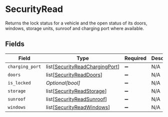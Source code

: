 # SecurityRead

Returns the lock status for a vehicle and the open status of its doors, windows, storage units, sunroof and charging port where available.


## Fields

| Field                                                                             | Type                                                                              | Required                                                                          | Description                                                                       | Example                                                                           |
| --------------------------------------------------------------------------------- | --------------------------------------------------------------------------------- | --------------------------------------------------------------------------------- | --------------------------------------------------------------------------------- | --------------------------------------------------------------------------------- |
| `charging_port`                                                                   | list[[SecurityReadChargingPort](../../models/shared/securityreadchargingport.md)] | :heavy_minus_sign:                                                                | N/A                                                                               |                                                                                   |
| `doors`                                                                           | list[[SecurityReadDoors](../../models/shared/securityreaddoors.md)]               | :heavy_minus_sign:                                                                | N/A                                                                               |                                                                                   |
| `is_locked`                                                                       | *Optional[bool]*                                                                  | :heavy_minus_sign:                                                                | N/A                                                                               | true                                                                              |
| `storage`                                                                         | list[[SecurityReadStorage](../../models/shared/securityreadstorage.md)]           | :heavy_minus_sign:                                                                | N/A                                                                               |                                                                                   |
| `sunroof`                                                                         | list[[SecurityReadSunroof](../../models/shared/securityreadsunroof.md)]           | :heavy_minus_sign:                                                                | N/A                                                                               |                                                                                   |
| `windows`                                                                         | list[[SecurityReadWindows](../../models/shared/securityreadwindows.md)]           | :heavy_minus_sign:                                                                | N/A                                                                               |                                                                                   |